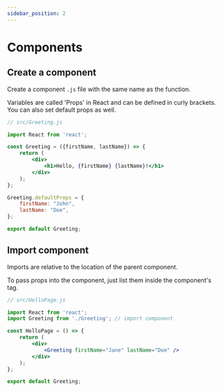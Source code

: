 ```yaml
---
sidebar_position: 2
---
```

# Components
## Create a component
Create a component `.js` file with the same name as the function.

Variables are called 'Props' in React and can be defined in curly brackets. You can also set default props as well.

```jsx
// src/Greeting.js

import React from 'react';

const Greeting = ({firstName, lastName}) => {
    return (
        <div>
            <h1>Hello, {firstName} {lastName}!</h1>
        </div>
    );
};

Greeting.defaultProps = {
    firstName: "John",
    lastName: "Doe",
};

export default Greeting;
```

## Import component

Imports are relative to the location of the parent component.

To pass props into the component, just list them inside the component's tag.

```jsx
// src/HelloPage.js

import React from 'react';
import Greeting from './Greeting'; // import component

const HelloPage = () => {
    return (
        <div>
            <Greeting firstName="Jane" lastName="Doe" />
        </div>
    );
};

export default Greeting;
```